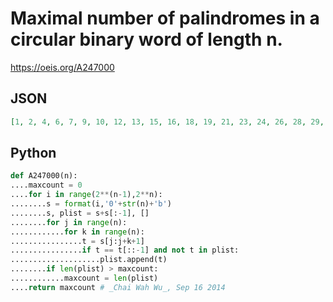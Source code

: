 # Maximal number of palindromes in a circular binary word of length n\.
https://oeis.org/A247000
## JSON
```JSON
[1, 2, 4, 6, 7, 9, 10, 12, 13, 15, 16, 18, 19, 21, 23, 24, 26, 28, 29, 31, 33, 34, 36, 38, 39, 41, 43, 44, 46, 48]
```
## Python
```Python
def A247000(n):
....maxcount = 0
....for i in range(2**(n-1),2**n):
........s = format(i,'0'+str(n)+'b')
........s, plist = s+s[:-1], []
........for j in range(n):
............for k in range(n):
................t = s[j:j+k+1]
................if t == t[::-1] and not t in plist:
....................plist.append(t)
........if len(plist) > maxcount:
............maxcount = len(plist)
....return maxcount # _Chai Wah Wu_, Sep 16 2014
```
